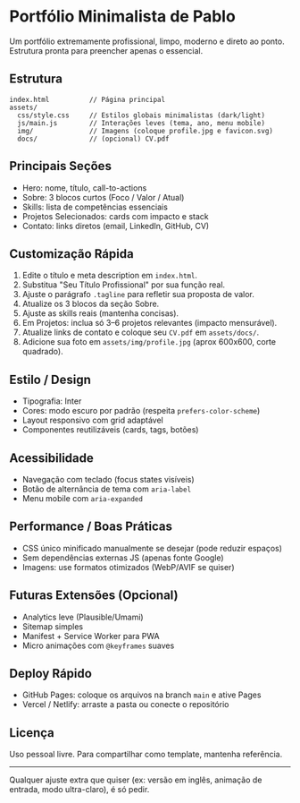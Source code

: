 # Portfólio Minimalista de Pablo

Um portfólio extremamente profissional, limpo, moderno e direto ao ponto. Estrutura pronta para preencher apenas o essencial.

## Estrutura
```
index.html          // Página principal
assets/
  css/style.css     // Estilos globais minimalistas (dark/light)
  js/main.js        // Interações leves (tema, ano, menu mobile)
  img/              // Imagens (coloque profile.jpg e favicon.svg)
  docs/             // (opcional) CV.pdf
```

## Principais Seções
- Hero: nome, título, call-to-actions
- Sobre: 3 blocos curtos (Foco / Valor / Atual)
- Skills: lista de competências essenciais
- Projetos Selecionados: cards com impacto e stack
- Contato: links diretos (email, LinkedIn, GitHub, CV)

## Customização Rápida
1. Edite o título e meta description em `index.html`.
2. Substitua "Seu Título Profissional" por sua função real.
3. Ajuste o parágrafo `.tagline` para refletir sua proposta de valor.
4. Atualize os 3 blocos da seção Sobre.
5. Ajuste as skills reais (mantenha concisas).
6. Em Projetos: inclua só 3–6 projetos relevantes (impacto mensurável).
7. Atualize links de contato e coloque seu `CV.pdf` em `assets/docs/`.
8. Adicione sua foto em `assets/img/profile.jpg` (aprox 600x600, corte quadrado).

## Estilo / Design
- Tipografia: Inter
- Cores: modo escuro por padrão (respeita `prefers-color-scheme`)
- Layout responsivo com grid adaptável
- Componentes reutilizáveis (cards, tags, botões)

## Acessibilidade
- Navegação com teclado (focus states visíveis)
- Botão de alternância de tema com `aria-label`
- Menu mobile com `aria-expanded`

## Performance / Boas Práticas
- CSS único minificado manualmente se desejar (pode reduzir espaços)
- Sem dependências externas JS (apenas fonte Google)
- Imagens: use formatos otimizados (WebP/AVIF se quiser)

## Futuras Extensões (Opcional)
- Analytics leve (Plausible/Umami)
- Sitemap simples
- Manifest + Service Worker para PWA
- Micro animações com `@keyframes` suaves

## Deploy Rápido
- GitHub Pages: coloque os arquivos na branch `main` e ative Pages
- Vercel / Netlify: arraste a pasta ou conecte o repositório

## Licença
Uso pessoal livre. Para compartilhar como template, mantenha referência.

---
Qualquer ajuste extra que quiser (ex: versão em inglês, animação de entrada, modo ultra-claro), é só pedir.
